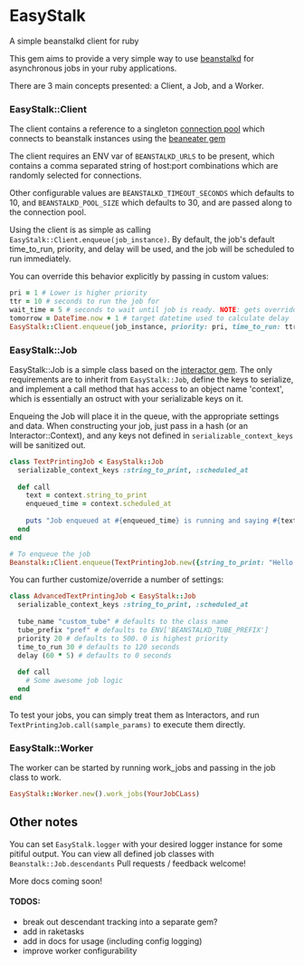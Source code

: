# EasyStalk

A simple beanstalkd client for ruby

This gem aims to provide a very simple way to use [beanstalkd](https://github.com/kr/beanstalkd) for asynchronous jobs in your ruby applications.

There are 3 main concepts presented: a Client, a Job, and a Worker.

### EasyStalk::Client

The client contains a reference to a singleton [connection pool](https://github.com/mperham/connection_pool) which connects to beanstalk instances using the [beaneater gem](https://github.com/beanstalkd/beaneater)

The client requires an ENV var of `BEANSTALKD_URLS` to be present, which contains a comma separated string of host:port combinations which are randomly selected for connections.

Other configurable values are `BEANSTALKD_TIMEOUT_SECONDS` which defaults to 10, and `BEANSTALKD_POOL_SIZE` which defaults to 30, and are passed along to the connection pool.

Using the client is as simple as calling `EasyStalk::Client.enqueue(job_instance)`.
By default, the job's default time_to_run, priority, and delay will be used, and the job will be scheduled to run immediately.

You can override this behavior explicitly by passing in custom values:
```ruby
pri = 1 # Lower is higher priority 
ttr = 10 # seconds to run the job for
wait_time = 5 # seconds to wait until job is ready. NOTE: gets overridden if delay_until is present
tomorrow = DateTime.now + 1 # target datetime used to calculate delay
EasyStalk::Client.enqueue(job_instance, priority: pri, time_to_run: ttr, delay: wait_time, delay_until: tomorrow)
```

### EasyStalk::Job

EasyStalk::Job is a simple class based on the [interactor gem](https://github.com/collectiveidea/interactor).
The only requirements are to inherit from `EasyStalk::Job`, define the keys to serialize, and implement a call method that has access to an object name 'context', which is essentially an ostruct with your serializable keys on it.

Enqueing the Job will place it in the queue, with the appropriate settings and data. When constructing your job, just pass in a hash (or an Interactor::Context), and any keys not defined in `serializable_context_keys` will be sanitized out.

```ruby
class TextPrintingJob < EasyStalk::Job
  serializable_context_keys :string_to_print, :scheduled_at
  
  def call
    text = context.string_to_print
    enqueued_time = context.scheduled_at
    
    puts "Job enqueued at #{enqueued_time} is running and saying #{text}" 
  end
end

# To enqueue the job
Beanstalk::Client.enqueue(TextPrintingJob.new({string_to_print: "Hello World!", scheduled_at: DateTime.now})
```

You can further customize/override a number of settings:

```ruby
class AdvancedTextPrintingJob < EasyStalk::Job
  serializable_context_keys :string_to_print, :scheduled_at
  
  tube_name "custom_tube" # defaults to the class name
  tube_prefix "pref" # defaults to ENV['BEANSTALKD_TUBE_PREFIX']
  priority 20 # defaults to 500. 0 is highest priority
  time_to_run 30 # defaults to 120 seconds
  delay (60 * 5) # defaults to 0 seconds
  
  def call
    # Some awesome job logic
  end
end
```

To test your jobs, you can simply treat them as Interactors, and run `TextPrintingJob.call(sample_params)` to execute them directly.

### EasyStalk::Worker

The worker can be started by running work_jobs and passing in the job class to work.

```ruby
EasyStalk::Worker.new().work_jobs(YourJobCLass)
```


## Other notes

You can set `EasyStalk.logger` with your desired logger instance for some pitiful output.
You can view all defined job classes with `Beanstalk::Job.descendants`
Pull requests / feedback welcome!

More docs coming soon!



#### TODOS:
* break out descendant tracking into a separate gem?
* add in raketasks
* add in docs for usage (including config logging)
* improve worker configurability 

